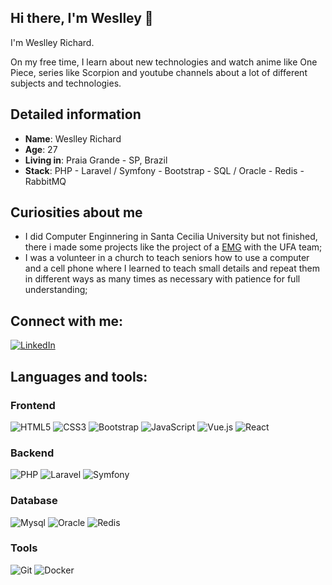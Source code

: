 ## Hi there, I'm Weslley 👋

I'm Weslley Richard. 

On my free time, I learn about new technologies and watch anime like One Piece, series like Scorpion and youtube channels about a lot of different subjects and technologies.

## Detailed information

* **Name**: Weslley Richard
* **Age**: 27
* **Living in**: Praia Grande - SP, Brazil
* **Stack**: PHP - Laravel / Symfony - Bootstrap - SQL / Oracle - Redis - RabbitMQ

## Curiosities about me

* I did Computer Enginnering in Santa Cecilia University but not finished, there i made some projects like the project of a [EMG](https://noticias.unisanta.br/ciencia-tecnologia/startups-de-alunos-da-unisanta-sao-selecionadas-para-participar-de-projeto-do-sebrae) with the UFA team;
* I was a volunteer in a church to teach seniors how to use a computer and a cell phone where I learned to teach small details and repeat them in different ways as many times as necessary with patience for full understanding;

## Connect with me:
  [![LinkedIn](https://img.shields.io/badge/linkedin%20-%230077B5.svg?&style=for-the-badge&logo=linkedin&logoColor=white)](https://www.linkedin.com/in/weslleyrichardc)
    
## Languages and tools:

### Frontend
  ![HTML5](https://img.shields.io/badge/html5-%23E34F26.svg?style=for-the-badge&logo=html5&logoColor=white)
  ![CSS3](https://img.shields.io/badge/css3%20-%231572B6.svg?&style=for-the-badge&logo=css3&logoColor=white)
  ![Bootstrap](https://img.shields.io/badge/bootstrap-%23563D7C.svg?style=for-the-badge&logo=bootstrap&logoColor=white)
  ![JavaScript](https://img.shields.io/badge/javascript%20-%23323330.svg?&style=for-the-badge&logo=javascript&logoColor=%23F7DF1E)
  ![Vue.js](https://img.shields.io/badge/vuejs-%2335495e.svg?style=for-the-badge&logo=vuedotjs&logoColor=%234FC08D)
  ![React](https://img.shields.io/badge/react-%2320232a.svg?style=for-the-badge&logo=react&logoColor=%2361DAFB)

### Backend
  ![PHP](https://img.shields.io/badge/php-%23777BB4.svg?style=for-the-badge&logo=php&logoColor=white)
  ![Laravel](https://img.shields.io/badge/laravel-%23FF2D20.svg?style=for-the-badge&logo=laravel&logoColor=white)
  ![Symfony](https://img.shields.io/badge/symfony-%23000000.svg?style=for-the-badge&logo=symfony&logoColor=white)

### Database
  ![Mysql](https://img.shields.io/badge/mysql-%2300f.svg?style=for-the-badge&logo=mysql&logoColor=white)
  ![Oracle](https://img.shields.io/badge/Oracle-F80000?style=for-the-badge&logo=oracle&logoColor=white)
  ![Redis](https://img.shields.io/badge/redis-%23DD0031.svg?style=for-the-badge&logo=redis&logoColor=white)

### Tools
  ![Git](https://img.shields.io/badge/git-%23F05033.svg?style=for-the-badge&logo=git&logoColor=white)
  ![Docker](https://img.shields.io/badge/docker-%230db7ed.svg?style=for-the-badge&logo=docker&logoColor=white)
